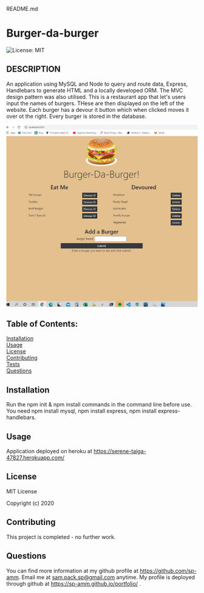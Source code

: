 README.md 

# Burger-da-burger

![License: MIT](https://img.shields.io/badge/License-MIT-yellow.svg)

## DESCRIPTION
An application using MySQL and Node to query and route data, Express, Handlebars 
to generate HTML and a locally developed ORM. The MVC design pattern was also utilised.
This is a restaurant app that let's users input the names of burgers. THese are then displayed on the left of the website. Each burger has a devour it button which when clicked moves it over ot the right.
Every burger is stored in the database.

<img src=public/assets/images/page.JPG>

## Table of Contents:

[Installation](#installation)<br>
[Usage](#usage)<br>
[License](#license)<br>
[Contributing](#contributing)<br>
[Tests](#tests)<br>
[Questions](#questions)<br>

## Installation
Run the npm init & npm install commands in the command line before use.
You need npm install mysql, npm install express, npm install express-handlebars.

## Usage
Application deployed on heroku at https://serene-taiga-47827.herokuapp.com/

## License
MIT License

Copyright (c) 2020

## Contributing
This project is completed - no further work.

## Questions
You can find more information at my github profile at https://github.com/sp-amm.
Email me at sam.pack.sp@gmail.com anytime.
My profile is deployed through github at https://sp-amm.github.io/portfolio/ .